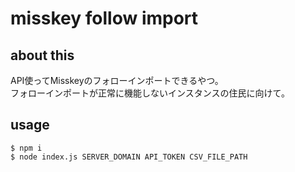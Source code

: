 # misskey follow import
## about this
API使ってMisskeyのフォローインポートできるやつ。    
フォローインポートが正常に機能しないインスタンスの住民に向けて。

## usage
```
$ npm i
$ node index.js SERVER_DOMAIN API_TOKEN CSV_FILE_PATH
```

